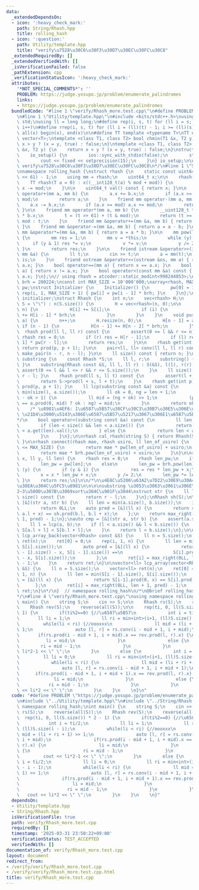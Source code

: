 ```yaml
---
data:
  _extendedDependsOn:
  - icon: ':heavy_check_mark:'
    path: String/Rhash.hpp
    title: rolling_hash
  - icon: ':question:'
    path: Utility/template.hpp
    title: "verify\u7528\u30C6\u30F3\u30D7\u30EC\u30FC\u30C8"
  _extendedRequiredBy: []
  _extendedVerifiedWith: []
  _isVerificationFailed: false
  _pathExtension: cpp
  _verificationStatusIcon: ':heavy_check_mark:'
  attributes:
    '*NOT_SPECIAL_COMMENTS*': ''
    PROBLEM: https://judge.yosupo.jp/problem/enumerate_palindromes
    links:
    - https://judge.yosupo.jp/problem/enumerate_palindromes
  bundledCode: "#line 1 \"verify/Rhash_more.test.cpp\"\n#define PROBLEM \"https://judge.yosupo.jp/problem/enumerate_palindromes\"\
    \n#line 1 \"Utility/template.hpp\"\n#include <bits/stdc++.h>\nusing namespace\
    \ std;\nusing ll = long long;\n#define rep(i, s, t) for (ll i = s; i < (ll)(t);\
    \ i++)\n#define rrep(i, s, t) for (ll i = (ll)(t) - 1; i >= (ll)(s); i--)\n#define\
    \ all(x) begin(x), end(x)\n\n#define TT template <typename T>\nTT using vec =\
    \ vector<T>;\ntemplate <class T1, class T2> bool chmin(T1 &x, T2 y) {\n    return\
    \ x > y ? (x = y, true) : false;\n}\ntemplate <class T1, class T2> bool chmax(T1\
    \ &x, T2 y) {\n    return x < y ? (x = y, true) : false;\n}\nstruct io_setup {\n\
    \    io_setup() {\n        ios::sync_with_stdio(false);\n        std::cin.tie(nullptr);\n\
    \        cout << fixed << setprecision(15);\n    }\n} io_setup;\n\n/*\n@brief\
    \ verify\u7528\u30C6\u30F3\u30D7\u30EC\u30FC\u30C8\n*/\n#line 1 \"String/Rhash.hpp\"\
    \nnamespace rolling_hash {\nstruct rhash {\n    static const uint64_t mod = (1LL\
    \ << 61) - 1;\n    using mm = rhash;\n    uint64_t x;\n\n    rhash() : x(0) {}\n\
    \    TT rhash(T a = 0) : x((__int128_t(a) % mod + mod)) {\n        if (x >= mod)\
    \ x -= mod;\n    }\n\n    uint64_t val() const { return x; }\n\n    friend mm\
    \ operator+(mm a, mm b) {\n        a.x += b.x;\n        if (a.x >= mod) a.x -=\
    \ mod;\n        return a;\n    }\n    friend mm operator-(mm a, mm b) {\n    \
    \    a.x -= b.x;\n        if (a.x >= mod) a.x += mod;\n        return a;\n   \
    \ }\n\n    friend mm operator*(mm a, mm b) {\n        __uint128_t t = (__uint128_t)(a.x)\
    \ * b.x;\n        t = (t >> 61) + (t & mod);\n        return (t >= mod) ? t -\
    \ mod : t;\n    }\n    friend mm &operator+=(mm &a, mm b) { return a = a + b;\
    \ }\n    friend mm &operator-=(mm &a, mm b) { return a = a - b; }\n    friend\
    \ mm &operator*=(mm &a, mm b) { return a = a * b; }\n\n    mm pow(ll y) const\
    \ {\n        mm res = 1;\n        mm v = *this;\n        while (y) {\n       \
    \     if (y & 1) res *= v;\n            v *= v;\n            y /= 2;\n       \
    \ }\n        return res;\n    }\n\n    friend istream &operator>>(istream &is,\
    \ mm &a) {\n        ll t;\n        cin >> t;\n        a = mm(t);\n        return\
    \ is;\n    }\n    friend ostream &operator<<(ostream &os, mm a) { return os <<\
    \ a.x; }\n    bool operator==(mm a) { return x == a.x; }\n    bool operator!=(mm\
    \ a) { return x != a.x; }\n    bool operator<(const mm &a) const { return x <\
    \ a.x; }\n};\n// using rhash = atcoder::static_modint<998244853>;\nconst rhash\
    \ brh = 200224;\nconst int MAX_SIZE = 10'000'000;\narray<rhash, MAX_SIZE + 1>\
    \ pw;\nstruct Initializer {\n    Initializer() {\n        pw[0] = 1;\n       \
    \ rep(i, 1, MAX_SIZE + 1) { pw[i] = pw[i - 1] * brh; }\n    }\n};\n\nInitializer\
    \ initializer;\nstruct Rhash {\n    int n;\n    vec<rhash> H;\n    Rhash(string\
    \ S = \"\") : n(S.size()) {\n        H = vec<rhash>(n, 0);\n\n        rep(i, 0,\
    \ n) {\n            H[i] += S[i];\n            if (i) {\n                H[i]\
    \ += H[i - 1] * brh;\n            }\n        }\n    }\n    void push_back(char\
    \ a) {\n        n++;\n        H.resize(n, 0);\n        H[n - 1] = a;\n       \
    \ if (n - 1) {\n            H[n - 1] += H[n - 2] * brh;\n        }\n    }\n  \
    \  rhash prod(ll l, ll r) const {\n        assert(0 <= l && r <= n);\n       \
    \ rhash res = 0;\n        if (r) res = H[r - 1];\n        if (l) res -= H[l -\
    \ 1] * pw[r - l];\n        return res;\n    }\n\n    rhash get(int p) const {\
    \ return prod(p, p + 1); }\n\n    pair<ll, ll> conv(ll l, ll r) const { return\
    \ make_pair(n - r, n - l); }\n\n    ll size() const { return n; }\n};\n\nstruct\
    \ substring {\n    const Rhash *S;\n    ll l, r;\n    substring() { S = nullptr;\
    \ }\n    substring(Rhash const &S, ll l, ll r) : S(&S), l(l), r(r) {\n       \
    \ assert(0 <= l && l <= r && r <= S.size());\n    }\n    ll size() const { return\
    \ r - l; }\n    rhash prod(ll s, ll t) const {\n        assert(l + t <= r);\n\
    \        return S->prod(l + s, l + t);\n    }\n    rhash get(int p) const { return\
    \ prod(p, p + 1); }\n    ll lcp(substring const &a) const {\n        ll len =\
    \ min(size(), a.size());\n        ll ok = 0, ng = len + 1;\n        while (ng\
    \ - ok > 1) {\n            ll mid = (ng + ok) >> 1;\n            (prod(0, mid)\
    \ == a.prod(0, mid) ? ok : ng) = mid;\n        }\n        return ok;\n    }\n\
    \    /* \u8981\u4EF6: 1\u6587\u5B57\u30CF\u30C3\u30B7\u30E5\u306E\u5927\u5C0F\
    \ \u21D4\u3000\u5143\u306E\u6587\u5B57\u5217\u3067\u306E1\u6587\u5B57\u6BD4\u8F03\
    */\n    bool operator<(substring const &a) const {\n        ll len = lcp(a);\n\
    \        if (len < size() && len < a.size()) {\n            return get(len).val()\
    \ < a.get(len).val();\n        } else {\n            return len < a.size();\n\
    \        }\n    }\n};\n\nrhash cal_rhash(string S) { return Rhash(S).prod(0, S.size());\
    \ }\n\nrhash connect(rhash mae, rhash usiro, ll len_of_usiro) {\n    if (len_of_usiro\
    \ <= MAX_SIZE) {\n        return mae * pw[len_of_usiro] + usiro;\n    } else {\n\
    \        return mae * brh.pow(len_of_usiro) + usiro;\n    }\n}\n\nrhash rhash_pow(rhash\
    \ x, ll y, ll len) {\n    rhash res = 0;\n    rhash len_pw;\n    if (len <= MAX_SIZE)\n\
    \        len_pw = pw[len];\n    else\n        len_pw = brh.pow(len);\n\n    while\
    \ (y) {\n        if (y & 1) {\n            res = res * len_pw + x;\n        }\n\
    \        x = x * len_pw + x;\n        y /= 2;\n        len_pw *= len_pw;\n   \
    \ }\n    return res;\n}\n\n/*\n\u4E8C\u5206\u63A2\u7D22\u30E9\u30A4\u30D6\u30E9\
    \u30EA\u304C\u5FC5\u8981\n\n\n\nsubstring \u3053\u3063\u3061\u306E\u65B9\u304C\
    2~3\u500D\u307B\u3069sort\u304C\u901F\u3044\nstruct str {\n    ll l, r;\n    ll\
    \ size() const {\n        return r - l;\n    }\n};\nRhash sh(S);\n\nauto lcp =\
    \ [&](str a, str b) {\n    ll len = min(a.size(), b.size());\n    if (len == 0)\n\
    \        return 0LL;\n    auto pred = [&](ll x) {\n        return sh.prod(a.l,\
    \ a.l + x) == sh.prod(b.l, b.l + x);\n    };\n    return max_right(0LL, len +\
    \ 1, pred) - 1;\n};\nauto cmp = [&](str a, str b) {\n    assert(a.size() == b.size());\n\
    \    ll l = lcp(a, b);\n    if (l < a.size() && l < b.size()) {\n        return\
    \ S[a.l + l] < S[b.l + l];\n    }\n    return l < b.size();\n};\n\n\nvector<ll>\
    \ lcp_array_back(vector<Rhash> const &S) {\n    ll n = S.size();\n    vector<ll>\
    \ ret(n);\n    ret[0] = 0;\n    rep(i, 1, n) {\n        ll len = min(S[i - 1].size(),\
    \ S[i].size());\n        auto pred = [&](ll x) {\n            return S[i - 1].prod(S[i\
    \ - 1].size() - x, S[i - 1].size()) ==\n                   S[i].prod(S[i].size()\
    \ - x, S[i].size());\n        };\n        ret[i] = max_right(0LL, len + 1, pred)\
    \ - 1;\n    }\n    return ret;\n}\n\nvector<ll> lcp_array(vector<Rhash> const\
    \ &S) {\n    ll n = S.size();\n    vector<ll> ret(n);\n    ret[0] = 0;\n    rep(i,\
    \ 1, n) {\n        ll len = min(S[i - 1].size(), S[i].size());\n        auto pred\
    \ = [&](ll x) {\n            return S[i-1].prod(0, x) == S[i].prod(0, x);\n  \
    \      };\n        ret[i] = max_right(0LL, len + 1, pred) - 1;\n    }\n    return\
    \ ret;\n}\n*/\n}  // namespace rolling_hash\n/*\n@brief rolling_hash\n@docs doc/Rhash.md\n\
    */\n#line 4 \"verify/Rhash_more.test.cpp\"\nusing namespace rolling_hash;\nint\
    \ main() {\n    string S;\n    cin >> S;\n\n    Rhash rs(S);\n    reverse(all(S));\n\
    \    Rhash rev(S);\n    reverse(all(S));\n\n    rep(ti, 0, ll(S.size()) * 2 -\
    \ 1) {\n        if(ti%2==0) {//\u6587\u5B57\n            int i = ti/2;\n     \
    \       ll li = 1;\n            ll ri = min<int>(i+1, (ll)S.size() - i);\n   \
    \         while(li < ri) {//oooxxx\n                ll mid = (li + ri + 1) >>\
    \ 1;\n                auto [l, r] = rs.conv(i - mid + 1, i + mid);\n         \
    \       if(rs.prod(i - mid + 1, i + mid).x == rev.prod(l, r).x) {\n          \
    \          li = mid;\n                }\n                else {\n            \
    \        ri = mid - 1;\n                }\n            }\n            cout <<\
    \ li*2-1 << \" \";\n        }\n        else {\n            int i = ti/2;\n   \
    \         ll li = 0;\n            ll ri = min<int>(i+1, (ll)S.size() - i - 1);\n\
    \            while(li < ri) {\n                ll mid = (li + ri + 1) >> 1;\n\
    \                auto [l, r] = rs.conv(i - mid + 1, i + mid + 1);\n          \
    \      if(rs.prod(i - mid + 1, i + mid + 1).x == rev.prod(l, r).x) {\n       \
    \             li = mid;\n                }\n                else {\n         \
    \           ri = mid - 1;\n                }\n            }\n            cout\
    \ << li*2 << \" \";\n        }\n    }\n    \n}\n"
  code: "#define PROBLEM \"https://judge.yosupo.jp/problem/enumerate_palindromes\"\
    \n#include \"../Utility/template.hpp\"\n#include \"../String/Rhash.hpp\"\nusing\
    \ namespace rolling_hash;\nint main() {\n    string S;\n    cin >> S;\n\n    Rhash\
    \ rs(S);\n    reverse(all(S));\n    Rhash rev(S);\n    reverse(all(S));\n\n  \
    \  rep(ti, 0, ll(S.size()) * 2 - 1) {\n        if(ti%2==0) {//\u6587\u5B57\n \
    \           int i = ti/2;\n            ll li = 1;\n            ll ri = min<int>(i+1,\
    \ (ll)S.size() - i);\n            while(li < ri) {//oooxxx\n                ll\
    \ mid = (li + ri + 1) >> 1;\n                auto [l, r] = rs.conv(i - mid + 1,\
    \ i + mid);\n                if(rs.prod(i - mid + 1, i + mid).x == rev.prod(l,\
    \ r).x) {\n                    li = mid;\n                }\n                else\
    \ {\n                    ri = mid - 1;\n                }\n            }\n   \
    \         cout << li*2-1 << \" \";\n        }\n        else {\n            int\
    \ i = ti/2;\n            ll li = 0;\n            ll ri = min<int>(i+1, (ll)S.size()\
    \ - i - 1);\n            while(li < ri) {\n                ll mid = (li + ri +\
    \ 1) >> 1;\n                auto [l, r] = rs.conv(i - mid + 1, i + mid + 1);\n\
    \                if(rs.prod(i - mid + 1, i + mid + 1).x == rev.prod(l, r).x) {\n\
    \                    li = mid;\n                }\n                else {\n  \
    \                  ri = mid - 1;\n                }\n            }\n         \
    \   cout << li*2 << \" \";\n        }\n    }\n    \n}"
  dependsOn:
  - Utility/template.hpp
  - String/Rhash.hpp
  isVerificationFile: true
  path: verify/Rhash_more.test.cpp
  requiredBy: []
  timestamp: '2025-03-31 23:50:22+09:00'
  verificationStatus: TEST_ACCEPTED
  verifiedWith: []
documentation_of: verify/Rhash_more.test.cpp
layout: document
redirect_from:
- /verify/verify/Rhash_more.test.cpp
- /verify/verify/Rhash_more.test.cpp.html
title: verify/Rhash_more.test.cpp
---
```

